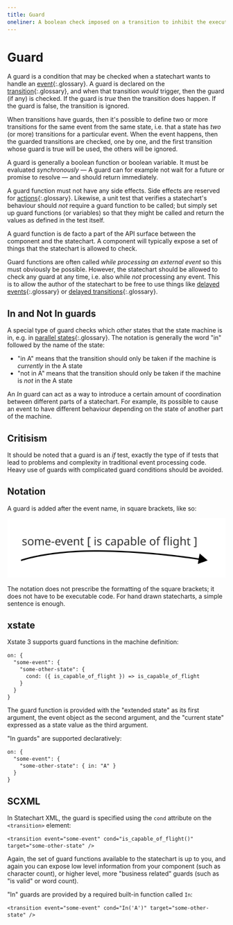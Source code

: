 ```yaml
---
title: Guard
oneliner: A boolean check imposed on a transition to inhibit the execution of the transition
---
```


# Guard

A guard is a condition that may be checked when a statechart wants to handle an [event](event.html){:.glossary}.  A guard is declared on the [transition](transition.html){:.glossary}, and when that transition _would_ trigger, then the guard (if any) is checked.  If the guard is _true_ then the transition does happen. If the guard is false, the transition is ignored.

When transitions have guards, then it's possible to define two or more transitions for the same event from the same state, i.e. that a state has _two_ (or more) transitions for a particular event.  When the event happens, then the guarded transitions are checked, one by one, and the first transition whose guard is true will be used, the others will be ignored.

A guard is generally a boolean function or boolean variable.  It must be evaluated _synchronously_ — A guard can for example not wait for a future or promise to resolve — and should return immediately.

A guard function must not have any side effects.  Side effects are reserved for [actions](action.html){:.glossary}.  Likewise, a unit test that verifies a statechart's behaviour should _not_ require a guard function to be called; but simply set up guard functions (or variables) so that they might be called and return the values as defined in the test itself.

A guard function is de facto a part of the API surface between the component and the statechart.  A component will typically expose a set of things that the statechart is allowed to check.

Guard functions are often called _while processing an external event_ so this must obviously be possible.  However, the statechart should be allowed to check any guard at any time, i.e. also while _not_ processing any event.  This is to allow the author of the statechart to be free to use things like [delayed events](delayed-event.html){:.glossary} or [delayed transitions](delayed-transition.html){:.glossary}.

## In and Not In guards

A special type of guard checks which _other_ states that the state machine is in, e.g. in [parallel states](parallel-state.html){:.glossary}.  The notation is generally the word "in" followed by the name of the state:

* "in A" means that the transition should only be taken if the machine is _currently_ in the A state
* "not in A" means that the transition should only be taken if the machine is _not_ in the A state

An _In_ guard can act as a way to introduce a certain amount of coordination between different parts of a statechart.  For example, its possible to cause an event to have different behaviour depending on the state of another part of the machine.

## Critisism

It should be noted that a guard is an _if_ test, exactly the type of if tests that lead to problems and complexity in traditional event processing code.  Heavy use of guards with complicated guard conditions should be avoided.

## Notation

A guard is added after the event name, in square brackets, like so:

![An arrow with the word "some-event" followed by "is capable of flight" in square brackets](guard.svg)

The notation does not prescribe the formatting of the square brackets; it does not have to be executable code.  For hand drawn statecharts, a simple sentence is enough.

## xstate

Xstate 3 supports guard functions in the machine definition:

```
on: {
  "some-event": {
    "some-other-state": {
      cond: ({ is_capable_of_flight }) => is_capable_of_flight
    }
  }
}
```

The guard function is provided with the "extended state" as its first argument, the event object as the second argument, and the "current state" expressed as a state value as the third argument.

"In guards" are supported declaratively:

```
on: {
  "some-event": {
    "some-other-state": { in: "A" }
  }
}
```

## SCXML

In Statechart XML, the guard is specified using the `cond` attribute on the `<transition>` element:

    <transition event="some-event" cond="is_capable_of_flight()" target="some-other-state" />

Again, the set of guard functions available to the statechart is up to you, and again you can expose low level information from your component (such as character count), or higher level, more "business related" guards (such as "is valid" or word count).

"In" guards are provided by a required built-in function called `In`:

    <transition event="some-event" cond="In('A')" target="some-other-state" />


